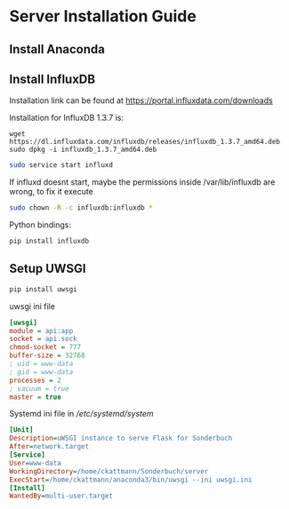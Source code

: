 # Server Installation Guide
## Install Anaconda
## Install InfluxDB
Installation link can be found at https://portal.influxdata.com/downloads

Installation for InfluxDB 1.3.7 is:
```
wget https://dl.influxdata.com/influxdb/releases/influxdb_1.3.7_amd64.deb
sudo dpkg -i influxdb_1.3.7_amd64.deb
```
``` bash
sudo service start influxd
```
If influxd doesnt start, maybe the permissions inside /var/lib/influxdb are wrong, to fix it execute 
```bash
sudo chown -R -c influxdb:influxdb *
```
Python bindings:
```bash
pip install influxdb
```

## Setup UWSGI
```bash
pip install uwsgi
```
uwsgi ini file
```ini   
[uwsgi]
module = api:app
socket = api.sock
chmod-socket = 777
buffer-size = 32768
; uid = www-data
; gid = www-data
processes = 2
; vacuum = true
master = true
``` 
Systemd ini file in */etc/systemd/system*
```ini
[Unit]
Description=uWSGI instance to serve Flask for Sonderbuch
After=network.target
[Service]
User=www-data
WorkingDirectory=/home/ckattmann/Sonderbuch/server
ExecStart=/home/ckattmann/anaconda3/bin/uwsgi --ini uwsgi.ini
[Install]
WantedBy=multi-user.target
 
